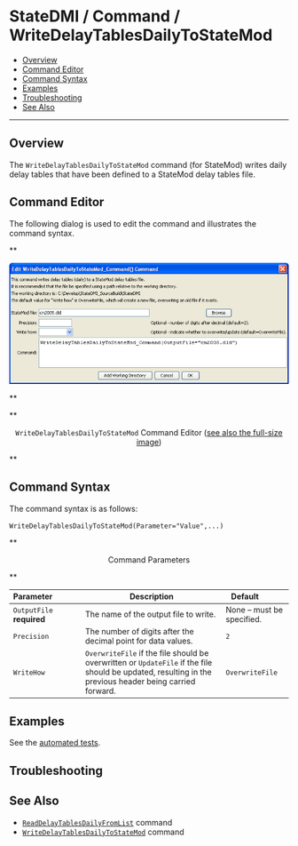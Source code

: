 # StateDMI / Command / WriteDelayTablesDailyToStateMod #

* [Overview](#overview)
* [Command Editor](#command-editor)
* [Command Syntax](#command-syntax)
* [Examples](#examples)
* [Troubleshooting](#troubleshooting)
* [See Also](#see-also)

-------------------------

## Overview ##

The `WriteDelayTablesDailyToStateMod` command (for StateMod)
writes daily delay tables that have been defined to a StateMod delay tables file.

## Command Editor ##

The following dialog is used to edit the command and illustrates the command syntax.

**<p style="text-align: center;">
![WriteDelayTablesDailyToStateMod](WriteDelayTablesDailyToStateMod.png)
</p>**

**<p style="text-align: center;">
`WriteDelayTablesDailyToStateMod` Command Editor (<a href="../WriteDelayTablesDailyToStateMod.png">see also the full-size image</a>)
</p>**

## Command Syntax ##

The command syntax is as follows:

```text
WriteDelayTablesDailyToStateMod(Parameter="Value",...)
```
**<p style="text-align: center;">
Command Parameters
</p>**

| **Parameter**&nbsp;&nbsp;&nbsp;&nbsp;&nbsp;&nbsp;&nbsp;&nbsp;&nbsp;&nbsp;&nbsp;&nbsp; | **Description** | **Default**&nbsp;&nbsp;&nbsp;&nbsp;&nbsp;&nbsp;&nbsp;&nbsp;&nbsp;&nbsp; |
| --------------|-----------------|----------------- |
| `OutputFile`<br>**required** | The name of the output file to write. | None – must be specified. |
| `Precision` | The number of digits after the decimal point for data values. | `2` |
| `WriteHow` | `OverwriteFile` if the file should be overwritten or `UpdateFile` if the file should be updated, resulting in the previous header being carried forward. | `OverwriteFile` |

## Examples ##

See the [automated tests](https://github.com/OpenCDSS/cdss-app-statedmi-test/tree/master/test/regression/commands/WriteDelayTablesDailyToStateMod).

## Troubleshooting ##

## See Also ##

* [`ReadDelayTablesDailyFromList`](../ReadDelayTablesDailyFromList/ReadDelayTablesDailyFromList.md) command
* [`WriteDelayTablesDailyToStateMod`](../WriteDelayTablesDailyToStateMod/WriteDelayTablesDailyToStateMod.md) command
